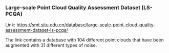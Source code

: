 ### Large-scale Point Cloud Quality Assessment Dataset (LS-PCQA)

Link: https://smt.sjtu.edu.cn/database/large-scale-point-cloud-quality-assessment-dataset-ls-pcqa/

The link contains a database with 104 different point clouds that have been augmented with 31 different types of noise.